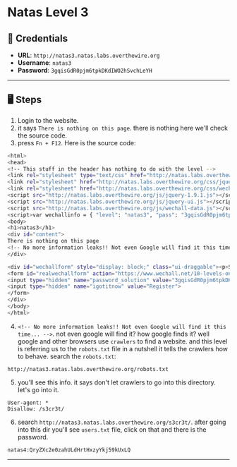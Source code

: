 # Natas Level 3

## 🧪 Credentials

- **URL**: `http://natas3.natas.labs.overthewire.org`
- **Username**: `natas3`
- **Password**: `3gqisGdR0pjm6tpkDKdIWO2hSvchLeYH`

---

## 🖥️ Steps

1. Login to the website.
2. it says `There is nothing on this page`. there is nothing here we'll check the source code.
3. press `Fn + F12`. Here is the source code:
```bash
<html>
<head>
<!-- This stuff in the header has nothing to do with the level -->
<link rel="stylesheet" type="text/css" href="http://natas.labs.overthewire.org/css/level.css">
<link rel="stylesheet" href="http://natas.labs.overthewire.org/css/jquery-ui.css">
<link rel="stylesheet" href="http://natas.labs.overthewire.org/css/wechall.css">
<script src="http://natas.labs.overthewire.org/js/jquery-1.9.1.js"></script>
<script src="http://natas.labs.overthewire.org/js/jquery-ui.js"></script>
<script src="http://natas.labs.overthewire.org/js/wechall-data.js"></script><script src="http://natas.labs.overthewire.org/js/wechall.js"></script>
<script>var wechallinfo = { "level": "natas3", "pass": "3gqisGdR0pjm6tpkDKdIWO2hSvchLeYH" };</script></head>
<body>
<h1>natas3</h1>
<div id="content">
There is nothing on this page
<!-- No more information leaks!! Not even Google will find it this time... -->
</div>

<div id="wechallform" style="display: block;" class="ui-draggable"><p>Submit token</p>
<form id="realwechallform" action="https://www.wechall.net/10-levels-on-Natas.html" enctype="application/x-www-form-urlencoded" method="post"><input type="hidden" name="wfid" value="4">
<input type="hidden" name="password_solution" value="3gqisGdR0pjm6tpkDKdIWO2hSvchLeYH">
<input type="hidden" name="igotitnow" value="Register">
</form>
</div>
</body>
</html>
```
4. `<!-- No more information leaks!! Not even Google will find it this time... -->`. not even google will find it? how google finds it? well google and other browsers use `crawlers` to find a website. and this level is referring us to the `robots.txt` file in a nutshell it tells the crawlers how to behave. search the `robots.txt`:
```
http://natas3.natas.labs.overthewire.org/robots.txt
```
5. you'll see this info. it says don't let crawlers to go into this directory. let's go into it.

```
User-agent: *
Disallow: /s3cr3t/
```
6. search `http://natas3.natas.labs.overthewire.org/s3cr3t/`. after going into this dir you'll see `users.txt` file, click on that and there is the password.
```
natas4:QryZXc2e0zahULdHrtHxzyYkj59kUxLQ
```
---
